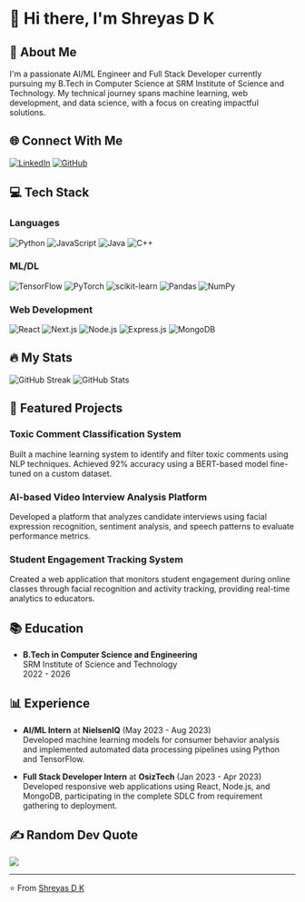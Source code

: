 # 👋 Hi there, I'm Shreyas D K

## 💫 About Me
I'm a passionate AI/ML Engineer and Full Stack Developer currently pursuing my B.Tech in Computer Science at SRM Institute of Science and Technology. My technical journey spans machine learning, web development, and data science, with a focus on creating impactful solutions.

## 🌐 Connect With Me
[![LinkedIn](https://img.shields.io/badge/LinkedIn-%230077B5.svg?logo=linkedin&logoColor=white)](https://www.linkedin.com/in/shreyas-d-k-341210257/)
[![GitHub](https://img.shields.io/badge/GitHub-%23121011.svg?logo=github&logoColor=white)](https://github.com/YourGitHubUsername)

## 💻 Tech Stack
### Languages
![Python](https://img.shields.io/badge/Python-3670A0?style=for-the-badge&logo=python&logoColor=ffdd54)
![JavaScript](https://img.shields.io/badge/JavaScript-%23323330.svg?style=for-the-badge&logo=javascript&logoColor=%23F7DF1E)
![Java](https://img.shields.io/badge/Java-%23ED8B00.svg?style=for-the-badge&logo=java&logoColor=white)
![C++](https://img.shields.io/badge/C++-%2300599C.svg?style=for-the-badge&logo=c%2B%2B&logoColor=white)

### ML/DL
![TensorFlow](https://img.shields.io/badge/TensorFlow-%23FF6F00.svg?style=for-the-badge&logo=TensorFlow&logoColor=white)
![PyTorch](https://img.shields.io/badge/PyTorch-%23EE4C2C.svg?style=for-the-badge&logo=PyTorch&logoColor=white)
![scikit-learn](https://img.shields.io/badge/scikit--learn-%23F7931E.svg?style=for-the-badge&logo=scikit-learn&logoColor=white)
![Pandas](https://img.shields.io/badge/pandas-%23150458.svg?style=for-the-badge&logo=pandas&logoColor=white)
![NumPy](https://img.shields.io/badge/numpy-%23013243.svg?style=for-the-badge&logo=numpy&logoColor=white)

### Web Development
![React](https://img.shields.io/badge/React-%2320232a.svg?style=for-the-badge&logo=react&logoColor=%2361DAFB)
![Next.js](https://img.shields.io/badge/Next.js-black?style=for-the-badge&logo=next.js&logoColor=white)
![Node.js](https://img.shields.io/badge/Node.js-6DA55F?style=for-the-badge&logo=node.js&logoColor=white)
![Express.js](https://img.shields.io/badge/Express.js-%23404d59.svg?style=for-the-badge&logo=express&logoColor=%2361DAFB)
![MongoDB](https://img.shields.io/badge/MongoDB-%234ea94b.svg?style=for-the-badge&logo=mongodb&logoColor=white)

## 🔥 My Stats
![GitHub Streak](https://github-readme-streak-stats.herokuapp.com/?user=YourGitHubUsername&theme=dark&hide_border=false)
![GitHub Stats](https://github-readme-stats.vercel.app/api?username=YourGitHubUsername&show_icons=true&theme=dark)

## 🚀 Featured Projects
### Toxic Comment Classification System
Built a machine learning system to identify and filter toxic comments using NLP techniques. Achieved 92% accuracy using a BERT-based model fine-tuned on a custom dataset.

### AI-based Video Interview Analysis Platform
Developed a platform that analyzes candidate interviews using facial expression recognition, sentiment analysis, and speech patterns to evaluate performance metrics.

### Student Engagement Tracking System
Created a web application that monitors student engagement during online classes through facial recognition and activity tracking, providing real-time analytics to educators.

## 📚 Education
- **B.Tech in Computer Science and Engineering**  
  SRM Institute of Science and Technology  
  2022 - 2026

## 📊 Experience
- **AI/ML Intern** at **NielsenIQ** (May 2023 - Aug 2023)  
  Developed machine learning models for consumer behavior analysis and implemented automated data processing pipelines using Python and TensorFlow.

- **Full Stack Developer Intern** at **OsizTech** (Jan 2023 - Apr 2023)  
  Developed responsive web applications using React, Node.js, and MongoDB, participating in the complete SDLC from requirement gathering to deployment.

## ✍️ Random Dev Quote
![](https://quotes-github-readme.vercel.app/api?type=horizontal&theme=radical)

---
⭐️ From [Shreyas D K](https://github.com/YourGitHubUsername)
